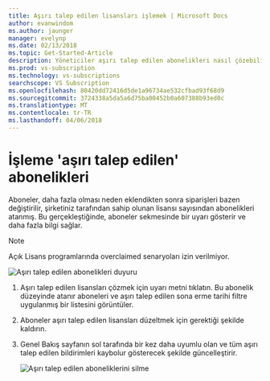 ```yaml
---
title: Aşırı talep edilen lisansları işlemek | Microsoft Docs
author: evanwindom
ms.author: jaunger
manager: evelynp
ms.date: 02/13/2018
ms.topic: Get-Started-Article
description: Yöneticiler aşırı talep edilen abonelikleri nasıl çözebilirsiniz öğrenin
ms.prod: vs-subscription
ms.technology: vs-subscriptions
searchscope: VS Subscription
ms.openlocfilehash: 80420dd72416d5de1a96734ae532cfbad93f68d9
ms.sourcegitcommit: 3724338a5da5a6d75ba00452b0a607388b93ed0c
ms.translationtype: MT
ms.contentlocale: tr-TR
ms.lasthandoff: 04/06/2018
---
```

# <a name="handling-over-claimed-subscriptions"></a>İşleme 'aşırı talep edilen' abonelikleri

Aboneler, daha fazla olması neden eklendikten sonra siparişleri bazen değiştirilir, şirketiniz tarafından sahip olunan lisansı sayısından abonelikleri atanmış. Bu gerçekleştiğinde, aboneler sekmesinde bir uyarı gösterir ve daha fazla bilgi sağlar. 

> [!NOTE] 
> Açık Lisans programlarında overclaimed senaryoları izin verilmiyor.

 ![Aşırı talep edilen abonelikleri duyuru](_img\over-claimed\over-claimed-alert.png)

1.  Aşırı talep edilen lisansları çözmek için uyarı metni tıklatın. Bu abonelik düzeyinde atanır aboneleri ve aşırı talep edilen sona erme tarihi filtre uygulanmış bir listesini görüntüler. 

2.  Aboneler aşırı talep edilen lisansları düzeltmek için gerektiği şekilde kaldırın. 

3.  Genel Bakış sayfanın sol tarafında bir kez daha uyumlu olan ve tüm aşırı talep edilen bildirimleri kaybolur gösterecek şekilde güncelleştirir. 

    ![Aşırı talep edilen aboneliklerini silme](_img\over-claimed\delete-over-claimed.png)